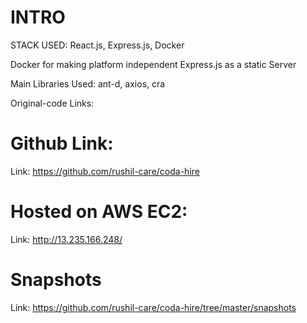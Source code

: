 # INTRO

STACK USED: React.js, Express.js, Docker

Docker for making platform independent
Express.js as a static Server

Main Libraries Used: ant-d, axios, cra

Original-code Links:

# Github Link:

Link: https://github.com/rushil-care/coda-hire

# Hosted on AWS EC2:

Link: http://13.235.166.248/

# Snapshots

Link: https://github.com/rushil-care/coda-hire/tree/master/snapshots
